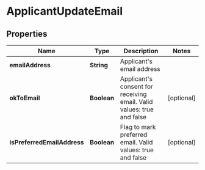 # ApplicantUpdateEmail

## Properties
Name | Type | Description | Notes
------------ | ------------- | ------------- | -------------
**emailAddress** | **String** | Applicant&#x27;s email address | 
**okToEmail** | **Boolean** | Applicant&#x27;s consent for receiving email. Valid values: true and false |  [optional]
**isPreferredEmailAddress** | **Boolean** | Flag to mark preferred email. Valid values: true and false |  [optional]
